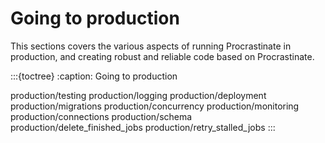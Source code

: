 # Going to production

This sections covers the various aspects of running Procrastinate in production,
and creating robust and reliable code based on Procrastinate.

:::{toctree}
:caption: Going to production

production/testing
production/logging
production/deployment
production/migrations
production/concurrency
production/monitoring
production/connections
production/schema
production/delete_finished_jobs
production/retry_stalled_jobs
:::
